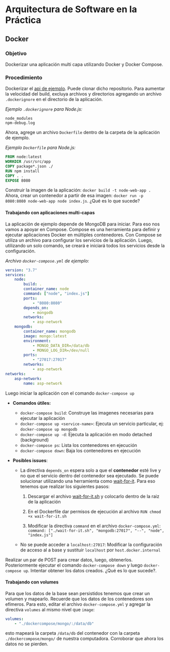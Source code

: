 # Arquitectura de Software en la Práctica
## Docker

### Objetivo

Dockerizar una aplicación multi capa utilizando Docker y Docker Compose.

### Procedimiento

Dockerizar el [api de ejemplo](https://github.com/pablovilas/sa-course-examples/tree/master/c7/orders-api-rest). Puede clonar dicho repositorio.
Para aumentar la velocidad del build, excluya archivos y directorios agregando un archivo `.dockerignore` en el directorio de la aplicación.

*Ejemplo `.dockerignore` para Node.js:*

```
node_modules
npm-debug.log
```

Ahora, agrege un archivo `Dockerfile` dentro de la carpeta de la aplicación de ejemplo.

*Ejemplo `Dockerfile` para Node.js:*

```dockerfile
FROM node:latest
WORKDIR /usr/src/app
COPY package*.json ./
RUN npm install
COPY . .
EXPOSE 8080
```

Construir la imagen de la aplicación: `docker build -t node-web-app .`
Ahora, crear un contenedor a partir de esa imagen: `docker run -p 8080:8080 node-web-app node index.js`.
¿Qué es lo que sucede?

#### Trabajando con aplicaciones multi-capas

La aplicación de ejemplo depende de MongoDB para iniciar. Para eso nos vamos a apoyar en Compose.
Compose es una herramienta para definir y ejecutar aplicaciones Docker en múltiples contenedores. Con Compose se utiliza un archivo para configurar los servicios de la aplicación. Luego, utilizando un solo comando, se creará e iniciará todos los servicios desde la configuración.

*Archivo `docker-compose.yml` de ejemplo:*

```yml
version: "3.7"
services:
    node:
        build: .
        container_name: node
        command: ["node", "index.js"]
        ports:
            - "8080:8080"
        depends_on:
            - mongodb
        networks:
            - asp-network
    mongodb:
        container_name: mongodb
        image: mongo:latest
        environment:
            - MONGO_DATA_DIR=/data/db
            - MONGO_LOG_DIR=/dev/null
        ports:
            - "27017:27017"
        networks:
            - asp-network
networks:
    asp-network:
        name: asp-network
```

Luego iniciar la aplicación con el comando `docker-compose up`

* **Comandos útiles:**
    * `docker-compose build`: Construye las imagenes necesarias para ejecutar la aplicación
    * `docker-compose up <service-name>`: Ejecuta un servicio particular, ej: `docker-compose up mongodb`
    * `docker-compose up -d`: Ejecuta la aplicación en modo detached (background)
    * `docker-compose ps`: Lista los contenedores en ejecución
    * `docker-compose down`: Baja los contenedores en ejecución

* **Posibles issues**: 
    * La directiva `depends_on` espera solo a que el **contenedor** esté live y no que el servicio dentro del contenedor sea ejecutado. 
    Se puede solucionar utilizando una herramienta como [wait-for-it](https://github.com/vishnubob/wait-for-it). Para eso tenemos que realizar los siguientes pasos:

        1. Descargar el archivo [wait-for-it.sh](https://raw.githubusercontent.com/vishnubob/wait-for-it/master/wait-for-it.sh) y colocarlo dentro de la raiz de la aplicación

        2. En el Dockerfile dar permisos de ejecución al archivo `RUN chmod +x wait-for-it.sh`

        3. Modificar la directiva `command` en el archivo `docker-compose.yml`: `command: ["./wait-for-it.sh", "mongodb:27017", "--", "node", "index.js"]`

    * No se puede acceder a `localhost:27017`: Modificar la configuración de acceso al a base y sustituir `localhost` por `host.docker.internal`


Realizar un par de POST para crear datos, luego, obtenerlos. Posteriormente ejecutar el comando `docker-compose down` y luego `docker-compose up`. Intentar obtener los datos creados.
¿Qué es lo que sucede?.

#### Trabajando con volumes

Para que los datos de la base sean persistidos tenemos que crear un volumen y mapearlo. Recuerde que los datos de los contenedores son efímeros.
Para esto, editar el archivo `docker-compose.yml` y agregar la directiva `volumes` al mismo nivel que `image`:
```yml
volumes:
    - "./dockercompose/mongo/:/data/db"
```

esto mapeará la carpeta `/data/db` del contenedor con la carpeta `./dockercompose/mongo/` de nuestra computadora.
Corroborar que ahora los datos no se pierden.
